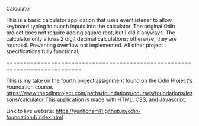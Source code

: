 Calculator

This is a basic calculator application that uses eventlistener to allow keyboard typing to punch inputs into the calculator. 
The original Odin project does not require adding square root, but I did it anyways.
The calculator only allows 2 digit decimal calculations; otherwise, they are rounded. Preventing overflow not implemented.
All other project specifications fully functional.

============================================================================

This is my take on the fourth project assignment found on the Odin Project's Foundation course.
https://www.theodinproject.com/paths/foundations/courses/foundations/lessons/calculator
This application is made with HTML, CSS, and Javascript.

Link to live website: https://yunhonam11.github.io/odin-foundation4/index.html
